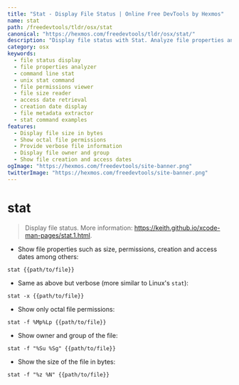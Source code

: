 ```yaml
---
title: "Stat - Display File Status | Online Free DevTools by Hexmos"
name: stat
path: /freedevtools/tldr/osx/stat
canonical: "https://hexmos.com/freedevtools/tldr/osx/stat/"
description: "Display file status with Stat. Analyze file properties and permissions effortlessly using this command line tool. Free online tool, no registration required."
category: osx
keywords:
  - file status display
  - file properties analyzer
  - command line stat
  - unix stat command
  - file permissions viewer
  - file size reader
  - access date retrieval
  - creation date display
  - file metadata extractor
  - stat command examples
features:
  - Display file size in bytes
  - Show octal file permissions
  - Provide verbose file information
  - Display file owner and group
  - Show file creation and access dates
ogImage: "https://hexmos.com/freedevtools/site-banner.png"
twitterImage: "https://hexmos.com/freedevtools/site-banner.png"
---
```


# stat

> Display file status.
> More information: <https://keith.github.io/xcode-man-pages/stat.1.html>.

- Show file properties such as size, permissions, creation and access dates among others:

`stat {{path/to/file}}`

- Same as above but verbose (more similar to Linux's `stat`):

`stat -x {{path/to/file}}`

- Show only octal file permissions:

`stat -f %Mp%Lp {{path/to/file}}`

- Show owner and group of the file:

`stat -f "%Su %Sg" {{path/to/file}}`

- Show the size of the file in bytes:

`stat -f "%z %N" {{path/to/file}}`
